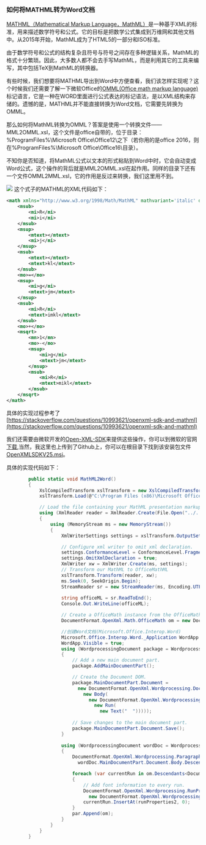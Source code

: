 ### 如何将MATHML转为Word文档 ###

[MATHML（Mathematical Markup Language，MathML）](https://zh.wikipedia.org/wiki/%E6%95%B0%E5%AD%A6%E7%BD%AE%E6%A0%87%E8%AF%AD%E8%A8%80)是一种基于XML的标准，用来描述数学符号和公式。它的目标是把数学公式集成到万维网和其他文档中。从2015年开始，MathML成为了HTML5的一部分和ISO标准。

由于数学符号和公式的结构复杂且符号与符号之间存在多种逻辑关系，MathML的格式十分繁琐。因此，大多数人都不会去手写MathML，而是利用其它的工具来编写，其中包括TeX到MathML的转换器。

有些时候，我们想要将MATHML导出到Word中方便查看，我们该怎样实现呢？这个时候我们还需要了解一下微软Office的[OMML(Office math markup language)]()标记语言，它是一种在WORD里面进行公式表达的标记语法，是以XML结构来存储的。遗憾的是，MATHML并不能直接转换为Word文档，它需要先转换为OMML。

那么如何将MathML转换为OMML？答案是使用一个转换文件——MML2OMML.xsl，这个文件是office自带的，位于目录：%ProgramFiles%\Microsoft Office\Office12\之下（若你用的是office 2016，则在%ProgramFiles%\Microsoft Office\Office16\目录）。

不知你是否知道，将MathML公式以文本的形式粘贴到Word中时，它会自动变成Word公式，这个操作的背后就是MML2OMML.xsl在起作用。同样的目录下还有一个文件OMML2MML.xsl，它的作用是反过来转换，我们这里用不到。

![](https://github.com/scalad/MathML2Word/blob/master/doc/image/20170725164449.png)
这个式子的MATHML的XML代码如下：

```xml
<math xmlns="http://www.w3.org/1998/Math/MathML" mathvariant='italic' display='inline'>
    <msub>
        <mi>R</mi>
        <mi>i</mi>
    </msub>
    <msup>
        <mtext></mtext>
        <mi>j</mi>
    </msup>
    <msub>
        <mtext></mtext>
        <mtext>kl</mtext>
    </msub>
    <mo>=</mo>
    <msup>
        <mi>g</mi>
        <mtext>jm</mtext>
    </msup>
    <msub>
        <mi>R</mi>
        <mtext>imkl</mtext>
    </msub>
    <mo>+</mo>
    <msqrt>
        <mn>1</mn>
        <mo>-</mo>
        <msup>
            <mi>g</mi>
            <mtext>jm</mtext>
        </msup>
        <msub>
            <mi>R</mi>
            <mtext>mikl</mtext>
        </msub>
    </msqrt>
</math>

```

具体的实现过程参考了[https://stackoverflow.com/questions/10993621/openxml-sdk-and-mathml](https://stackoverflow.com/questions/10993621/openxml-sdk-and-mathml)

我们还需要由微软开发的[Open-XML-SDK](https://github.com/OfficeDev/Open-XML-SDK)来提供这些操作，你可以到微软的官网[下载](https://www.microsoft.com/en-us/search/result.aspx?q=open+xml+sdk),当然，我这里也上传到了Github上，你可以在根目录下找到该安装包文件[OpenXMLSDKV25.msi](https://github.com/scalad/MathML2Word/blob/master/OpenXMLSDKV25.msi)。

具体的实现代码如下：

```C#
        public static void MathML2Word()
        {
            XslCompiledTransform xslTransform = new XslCompiledTransform();
            xslTransform.Load(@"C:\Program Files (x86)\Microsoft Office\Office14\MML2OMML.xsl");

            // Load the file containing your MathML presentation markup.
            using (XmlReader reader = XmlReader.Create(File.Open("../../../test1.xml", FileMode.Open)))
            {
                using (MemoryStream ms = new MemoryStream())
                {
                    XmlWriterSettings settings = xslTransform.OutputSettings.Clone();

                    // Configure xml writer to omit xml declaration.
                    settings.ConformanceLevel = ConformanceLevel.Fragment;
                    settings.OmitXmlDeclaration = true;
                    XmlWriter xw = XmlWriter.Create(ms, settings);
                    // Transform our MathML to OfficeMathML
                    xslTransform.Transform(reader, xw);
                    ms.Seek(0, SeekOrigin.Begin);
                    StreamReader sr = new StreamReader(ms, Encoding.UTF8);
 
                    string officeML = sr.ReadToEnd();
                    Console.Out.WriteLine(officeML);

                    // Create a OfficeMath instance from the OfficeMathML xml.
                    DocumentFormat.OpenXml.Math.OfficeMath om = new DocumentFormat.OpenXml.Math.OfficeMath(officeML);

                    //创建Word文档(Microsoft.Office.Interop.Word)  
                    Microsoft.Office.Interop.Word._Application WordApp = new Application();
                    WordApp.Visible = true;
                    using (WordprocessingDocument package = WordprocessingDocument.Create("../../../template.docx", WordprocessingDocumentType.Document))
                    {
                        // Add a new main document part. 
                        package.AddMainDocumentPart();

                        // Create the Document DOM. 
                        package.MainDocumentPart.Document =
                          new DocumentFormat.OpenXml.Wordprocessing.Document(
                            new Body(
                              new DocumentFormat.OpenXml.Wordprocessing.Paragraph(
                                new Run(
                                  new Text("  ")))));
                         
                        // Save changes to the main document part. 
                        package.MainDocumentPart.Document.Save(); 
                    }
                    
                    using (WordprocessingDocument wordDoc = WordprocessingDocument.Open("../../../template.docx", true))
                    {
                        DocumentFormat.OpenXml.Wordprocessing.Paragraph par =
                          wordDoc.MainDocumentPart.Document.Body.Descendants<DocumentFormat.OpenXml.Wordprocessing.Paragraph>().FirstOrDefault();

                        foreach (var currentRun in om.Descendants<DocumentFormat.OpenXml.Math.Run>())
                        {
                            // Add font information to every run.
                            DocumentFormat.OpenXml.Wordprocessing.RunProperties runProperties2 =
                              new DocumentFormat.OpenXml.Wordprocessing.RunProperties();
                            currentRun.InsertAt(runProperties2, 0);
                        }
                        par.Append(om);
                    }
                }
            }
        }
```